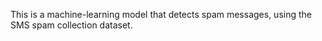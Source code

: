 This is a machine-learning model that detects spam messages, using the SMS spam collection dataset.
